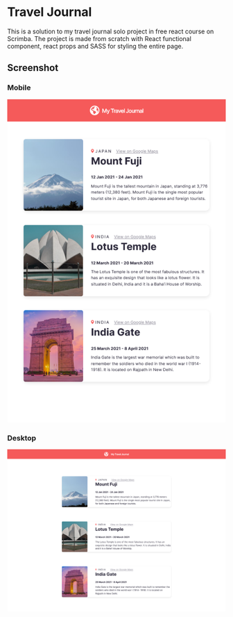 # Travel Journal

This is a solution to my travel journal solo project in free react course on Scrimba. The project is made from scratch with React functional component, react props and SASS for styling the entire page.  

## Screenshot

### Mobile
![mobile screenshot](./screenshot/mobile.png)

### Desktop
![active video](./screenshot/desktop.png)
